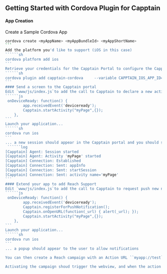 ## Getting Started with Cordova Plugin for Capptain
#### App Creation
Create a Sample Cordova App
``````sh
cordova create <myAppName> <myAppBundleId> <myAppShortName>
```
Add the platform you'd like to support (iOS in this case)
``````sh
cordova platform add ios
```
Retrieve your credentials for the Capptain Portal to configure the Capptain plugin
``````sh
cordova plugin add capptain-cordova 	--variable CAPPTAIN_IOS_APP_ID=$CAPPTAIN_IOS_APP_ID --variable CAPPTAIN_IOS_SDK_KEY=$CAPPTAIN_IOS_SDK_KEY --variable CAPPTAIN_IOS_REACH_ICON=$CAPPTAIN_IOS_REACH_ICON --variable CAPPTAIN_ANDROID_APP_ID=$CAPPTAIN_ANDROID_APP_ID --variable CAPPTAIN_ANDROID_GOOGLE_PROJECT_NUMBER=$CAPPTAIN_ANDROID_GOOGLE_PROJECT_NUMBER --variable CAPPTAIN_ANDROID_REACH_ICON=$CAPPTAIN_ANDROID_REACH_ICON --variable CAPPTAIN_REDIRECT_URL=myapp --variable CAPPTAIN_ENABLE_LOG=true
```
#### Send a screen to the Capptain portal
Edit `www/js/index.js`to add the call to Capptain to declare a new activity once the ``deviceReady``event is received.
``````js
 onDeviceReady: function() {
        app.receivedEvent('deviceready');
        Capptain.startActivity("myPage",{});
    },
```
Launch your application...
``````sh
cordova run ios
```
... a new session should appear in the Capptain portal and you should see the following log in your iOS application
 ``````log
[Capptain] Agent: Session started
[Capptain] Agent: Activity 'myPage' started
[Capptain] Connection: Established
[Capptain] Connection: Sent: appInfo
[Capptain] Connection: Sent: startSession
[Capptain] Connection: Sent: activity name='myPage'
```
#### Extend your app to add Reach Support
Edit `www/js/index.js`to add the call to Capptain to request push new notification, and declare an handler
``````js
 onDeviceReady: function() {
        app.receivedEvent('deviceready');
        Capptain.registerForPushNotification();
        Capptain.onOpenURL(function(_url) { alert(_url); });
        Capptain.startActivity("myPage",{});
    },
```
Launch your application...
``````sh
cordova run ios
```
... a popup should appear to the user to allow notifications

You can then create a Reach campaign with an Action URL ``myapp://test``

Activating the campaign shoud trigger the webview, and when the action button is being pressed, the alert box in the handler should be triggered 



